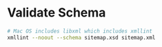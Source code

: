 
# Validate Schema


```bash
# Mac OS includes libxml which includes xmllint
xmllint --noout --schema sitemap.xsd sitemap.xml
```




